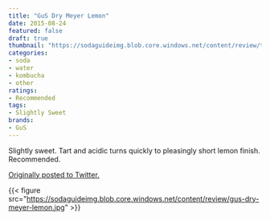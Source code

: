 ```yaml
---
title: "GuS Dry Meyer Lemon"
date: 2015-08-24
featured: false
draft: true
thumbnail: "https://sodaguideimg.blob.core.windows.net/content/review/thumbs/gus-dry-meyer-lemon.jpg"
categories:
- soda
- water
- kombucha
- other
ratings:
- Recommended
tags:
- Slightly Sweet
brands:
- GuS
---
```


Slightly sweet. Tart and acidic turns quickly to pleasingly short lemon finish. Recommended.

[Originally posted to Twitter.](https://twitter.com/Cavorter/status/635865308062855168)

{{< figure src="https://sodaguideimg.blob.core.windows.net/content/review/gus-dry-meyer-lemon.jpg" >}}

